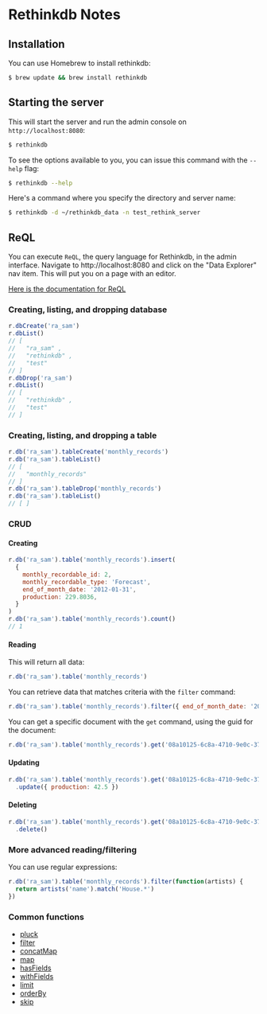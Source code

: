 # Rethinkdb Notes

## Installation

You can use Homebrew to install rethinkdb:

```bash
$ brew update && brew install rethinkdb
```

## Starting the server

This will start the server and run the admin console on `http://localhost:8080`:

```bash
$ rethinkdb
```

To see the options available to you, you can issue this command with the `--help` flag:

```bash
$ rethinkdb --help
```

Here's a command where you specify the directory and server name:

```bash
$ rethinkdb -d ~/rethinkdb_data -n test_rethink_server
```

## ReQL 

You can execute `ReQL`, the query language for Rethinkdb, in the admin interface.  Navigate to http://localhost:8080 and click on the "Data Explorer" nav item.  This will put you on a page with an editor.

[Here is the documentation for ReQL](https://www.rethinkdb.com/api/javascript/)

### Creating, listing, and dropping database

```javascript
r.dbCreate('ra_sam')
r.dbList()
// [
//   "ra_sam" ,
//   "rethinkdb" ,
//   "test"
// ]
r.dbDrop('ra_sam')
r.dbList()
// [
//   "rethinkdb" ,
//   "test"
// ]
```

### Creating, listing, and dropping a table

```javascript
r.db('ra_sam').tableCreate('monthly_records')
r.db('ra_sam').tableList()
// [
//   "monthly_records"
// ]
r.db('ra_sam').tableDrop('monthly_records')
r.db('ra_sam').tableList()
// [ ]
```

### CRUD

#### Creating 

```javascript
r.db('ra_sam').table('monthly_records').insert(
  { 
    monthly_recordable_id: 2, 
    monthly_recordable_type: 'Forecast', 
    end_of_month_date: '2012-01-31', 
    production: 229.8036, 
  }
)
r.db('ra_sam').table('monthly_records').count()
// 1
```

#### Reading

This will return all data:

```javascript
r.db('ra_sam').table('monthly_records')
```

You can retrieve data that matches criteria with the `filter` command:

```javascript
r.db('ra_sam').table('monthly_records').filter({ end_of_month_date: '2012-01-31' })
```

You can get a specific document with the `get` command, using the guid for the document:

```javascript
r.db('ra_sam').table('monthly_records').get('08a10125-6c8a-4710-9e0c-37dacd804034')
```

#### Updating

```javascript
r.db('ra_sam').table('monthly_records').get('08a10125-6c8a-4710-9e0c-37dacd804034')
  .update({ production: 42.5 })
```

#### Deleting

```javascript
r.db('ra_sam').table('monthly_records').get('08a10125-6c8a-4710-9e0c-37dacd804034')
  .delete()
```

### More advanced reading/filtering

You can use regular expressions:

```javascript
r.db('ra_sam').table('monthly_records').filter(function(artists) {
  return artists('name').match('House.*')
})
```

### Common functions

* [pluck](https://www.rethinkdb.com/api/ruby/pluck/)
* [filter](https://www.rethinkdb.com/api/ruby/filter/)
* [concatMap](https://www.rethinkdb.com/api/ruby/concat_map/)
* [map](https://www.rethinkdb.com/api/ruby/map/)
* [hasFields](https://www.rethinkdb.com/api/ruby/has_fields/)
* [withFields](https://www.rethinkdb.com/api/ruby/with_fields/)
* [limit](https://www.rethinkdb.com/api/ruby/limit/)
* [orderBy](https://www.rethinkdb.com/api/ruby/order_by/)
* [skip](https://www.rethinkdb.com/api/ruby/skip/)
